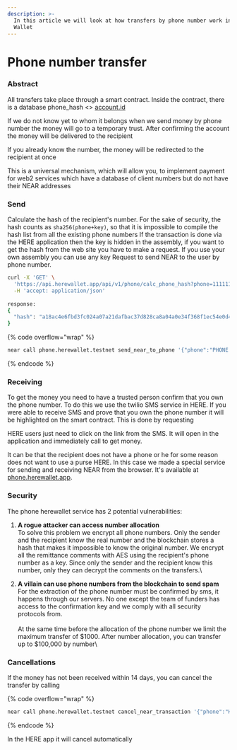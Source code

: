 ```yaml
---
description: >-
  In this article we will look at how transfers by phone number work in HERE
  Wallet
---
```


# Phone number transfer

### Abstract

All transfers take place through a smart contract. Inside the contract, there is a database phone\_hash <> [account.id](http://account.id/)

If we do not know yet to whom it belongs when we send money by phone number the money will go to a temporary trust. After confirming the account the money will be delivered to the recipient

If you already know the number, the money will be redirected to the recipient at once

This is a universal mechanism, which will allow you, to implement payment for web2 services which have a database of client numbers but do not have their NEAR addresses



### Send

Calculate the hash of the recipient's number. For the sake of security, the hash counts as `sha256(phone+key)`, so that it is impossible to compile the hash list from all the existing phone numbers If the transaction is done via the HERE application then the key is hidden in the assembly, if you want to get the hash from the web site you have to make a request. If you use your own assembly you can use any key Request to send NEAR to the user by phone number.

```bash
curl -X 'GET' \
  'https://api.herewallet.app/api/v1/phone/calc_phone_hash?phone=11111111111111' \
  -H 'accept: application/json'
  
response:
{
  "hash": "a18ac4e6fbd3fc024a07a21dafbac37d828ca8a04a0e34f368f1ec54e0d4fffb.ce484643605025f9edba734f8e16fe5d47f437326c9951598f2bca46d23f5b53"
}
```

{% code overflow="wrap" %}
```bash
near call phone.herewallet.testnet send_near_to_phone '{"phone":"PHONE HASH"}' --gas 50000000000000 --accountId petr.testnet --deposit 1

```
{% endcode %}

### Receiving

To get the money you need to have a trusted person confirm that you own the phone number. To do this we use the twilio SMS service in HERE. If you were able to receive SMS and prove that you own the phone number it will be highlighted on the smart contract. This is done by requesting

HERE users just need to click on the link from the SMS. It will open in the application and immediately call to get money.

It can be that the recipient does not have a phone or he for some reason does not want to use a purse HERE. In this case we made a special service for sending and receiving NEAR from the browser. It's available at [phone.herewallet.app](https://phone.herewallet.app).



### Security

The phone herewallet service has 2 potential vulnerabilities:

1. **A rogue attacker can access number allocation**\
   To solve this problem we encrypt all phone numbers. Only the sender and the recipient know the real number and the blockchain stores a hash that makes it impossible to know the original number. We encrypt all the remittance comments with AES using the recipient's phone number as a key. Since only the sender and the recipient know this number, only they can decrypt the comments on the transfers.\

2. **A villain can use phone numbers from the blockchain to send spam**\
   For the extraction of the phone number must be confirmed by sms, it happens through our servers. No one except the team of funders has access to the confirmation key and we comply with all security protocols from.\
   \
   At the same time before the allocation of the phone number we limit the maximum transfer of $1000. After number allocation, you can transfer up to $100,000 by number\


### Cancellations

If the money has not been received within 14 days, you can cancel the transfer by calling

{% code overflow="wrap" %}
```bash
near call phone.herewallet.testnet cancel_near_transaction '{"phone":"HASH", "index":0}' --gas 242794783120800 --accountId herewallet.testnet --depositYocto 1
```
{% endcode %}

In the HERE app it will cancel automatically

